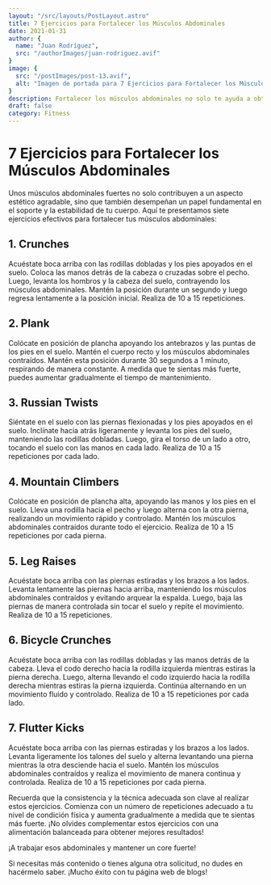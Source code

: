 ```yaml
---
layout: "/src/layouts/PostLayout.astro"
title: 7 Ejercicios para Fortalecer los Músculos Abdominales
date: 2021-01-31
author: {
  name: "Juan Rodríguez",
  src: "/authorImages/juan-rodriguez.avif"
}
image: {
  src: "/postImages/post-13.avif",
  alt: "Imagen de portada para 7 Ejercicios para Fortalecer los Músculos Abdominales"
}
description: Fortalecer los músculos abdominales no solo te ayuda a obtener un vientre tonificado, sino que también mejora tu postura y estabilidad. Descubre siete ejercicios efectivos para fortalecer tus abdominales y mantener un core fuerte.
draft: false
category: Fitness
---
```


# 7 Ejercicios para Fortalecer los Músculos Abdominales

Unos músculos abdominales fuertes no solo contribuyen a un aspecto estético agradable, sino que también desempeñan un papel fundamental en el soporte y la estabilidad de tu cuerpo. Aquí te presentamos siete ejercicios efectivos para fortalecer tus músculos abdominales:

## 1. Crunches

Acuéstate boca arriba con las rodillas dobladas y los pies apoyados en el suelo. Coloca las manos detrás de la cabeza o cruzadas sobre el pecho. Luego, levanta los hombros y la cabeza del suelo, contrayendo los músculos abdominales. Mantén la posición durante un segundo y luego regresa lentamente a la posición inicial. Realiza de 10 a 15 repeticiones.

## 2. Plank

Colócate en posición de plancha apoyando los antebrazos y las puntas de los pies en el suelo. Mantén el cuerpo recto y los músculos abdominales contraídos. Mantén esta posición durante 30 segundos a 1 minuto, respirando de manera constante. A medida que te sientas más fuerte, puedes aumentar gradualmente el tiempo de mantenimiento.

## 3. Russian Twists

Siéntate en el suelo con las piernas flexionadas y los pies apoyados en el suelo. Inclínate hacia atrás ligeramente y levanta los pies del suelo, manteniendo las rodillas dobladas. Luego, gira el torso de un lado a otro, tocando el suelo con las manos en cada lado. Realiza de 10 a 15 repeticiones por cada lado.

## 4. Mountain Climbers

Colócate en posición de plancha alta, apoyando las manos y los pies en el suelo. Lleva una rodilla hacia el pecho y luego alterna con la otra pierna, realizando un movimiento rápido y controlado. Mantén los músculos abdominales contraídos durante todo el ejercicio. Realiza de 10 a 15 repeticiones por cada pierna.

## 5. Leg Raises

Acuéstate boca arriba con las piernas estiradas y los brazos a los lados. Levanta lentamente las piernas hacia arriba, manteniendo los músculos abdominales contraídos y evitando arquear la espalda. Luego, baja las piernas de manera controlada sin tocar el suelo y repite el movimiento. Realiza de 10 a 15 repeticiones.

## 6. Bicycle Crunches

Acuéstate boca arriba con las rodillas dobladas y las manos detrás de la cabeza. Lleva el codo derecho hacia la rodilla izquierda mientras estiras la pierna derecha. Luego, alterna llevando el codo izquierdo hacia la rodilla derecha mientras estiras la pierna izquierda. Continúa alternando en un movimiento fluido y controlado. Realiza de 10 a 15 repeticiones por cada lado.

## 7. Flutter Kicks

Acuéstate boca arriba con las piernas estiradas y los brazos a los lados. Levanta ligeramente los talones del suelo y alterna levantando una pierna mientras la otra desciende hacia el suelo. Mantén los músculos abdominales contraídos y realiza el movimiento de manera continua y controlada. Realiza de 10 a 15 repeticiones por cada pierna.

Recuerda que la consistencia y la técnica adecuada son clave al realizar estos ejercicios. Comienza con un número de repeticiones adecuado a tu nivel de condición física y aumenta gradualmente a medida que te sientas más fuerte. ¡No olvides complementar estos ejercicios con una alimentación balanceada para obtener mejores resultados!

¡A trabajar esos abdominales y mantener un core fuerte!

Si necesitas más contenido o tienes alguna otra solicitud, no dudes en hacérmelo saber. ¡Mucho éxito con tu página web de blogs!
